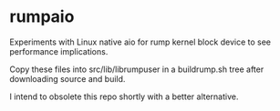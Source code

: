 rumpaio
=======

Experiments with Linux native aio for rump kernel block device to see performance implications.

Copy these files into src/lib/librumpuser in a buildrump.sh tree after downloading source and build.

I intend to obsolete this repo shortly with a better alternative.

